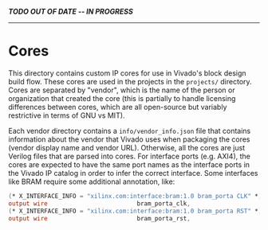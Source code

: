 ***TODO OUT OF DATE -- IN PROGRESS***

---

# Cores

This directory contains custom IP cores for use in Vivado's block design build flow. These cores are used in the projects in the `projects/` directory. Cores are separated by "vendor", which is the name of the person or organization that created the core (this is partially to handle licensing differences between cores, which are all open-source but variably restrictive in terms of GNU vs MIT).

Each vendor directory contains a `info/vendor_info.json` file that contains information about the vendor that Vivado uses when packaging the cores (vendor display name and vendor URL). Otherwise, all the cores are just Verilog files that are parsed into cores. For interface ports (e.g. AXI4), the cores are expected to have the same port names as the interface ports in the Vivado IP catalog in order to infer the correct interface. Some interfaces like BRAM require some additional annotation, like:

```verilog
(* X_INTERFACE_INFO = "xilinx.com:interface:bram:1.0 bram_porta CLK" *)
output wire                         bram_porta_clk,
(* X_INTERFACE_INFO = "xilinx.com:interface:bram:1.0 bram_porta RST" *)
output wire                         bram_porta_rst,
```
